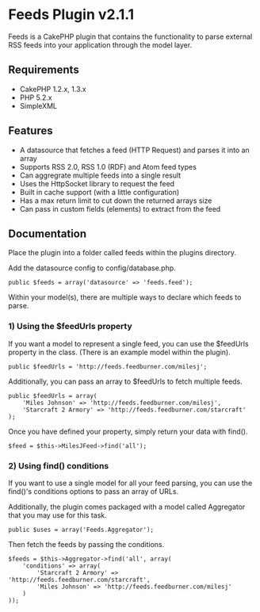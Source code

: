 # Feeds Plugin v2.1.1 #

Feeds is a CakePHP plugin that contains the functionality to parse external RSS feeds into your application through the model layer.

## Requirements ##

* CakePHP 1.2.x, 1.3.x
* PHP 5.2.x
* SimpleXML

## Features ##

* A datasource that fetches a feed (HTTP Request) and parses it into an array
* Supports RSS 2.0, RSS 1.0 (RDF) and Atom feed types
* Can aggregrate multiple feeds into a single result
* Uses the HttpSocket library to request the feed
* Built in cache support (with a little configuration)
* Has a max return limit to cut down the returned arrays size
* Can pass in custom fields (elements) to extract from the feed

## Documentation ##

Place the plugin into a folder called feeds within the plugins directory.

Add the datasource config to config/database.php.

	public $feeds = array('datasource' => 'feeds.feed');

Within your model(s), there are multiple ways to declare which feeds to parse.

### 1) Using the $feedUrls property ###

If you want a model to represent a single feed, you can use the $feedUrls property in the class. (There is an example model within the plugin).

	public $feedUrls = 'http://feeds.feedburner.com/milesj';

Additionally, you can pass an array to $feedUrls to fetch multiple feeds.

	public $feedUrls = array(
		'Miles Johnson' => 'http://feeds.feedburner.com/milesj',
		'Starcraft 2 Armory' => 'http://feeds.feedburner.com/starcraft'
	);

Once you have defined your property, simply return your data with find().

	$feed = $this->MilesJFeed->find('all');

### 2) Using find() conditions ###

If you want to use a single model for all your feed parsing, you can use the find()'s conditions options to pass an array of URLs.

Additionally, the plugin comes packaged with a model called Aggregator that you may use for this task.

	public $uses = array('Feeds.Aggregator');

Then fetch the feeds by passing the conditions.

	$feeds = $this->Aggregator->find('all', array(
		'conditions' => array(
			'Starcraft 2 Armory' => 'http://feeds.feedburner.com/starcraft',
			'Miles Johnson' => 'http://feeds.feedburner.com/milesj'
		)
	));